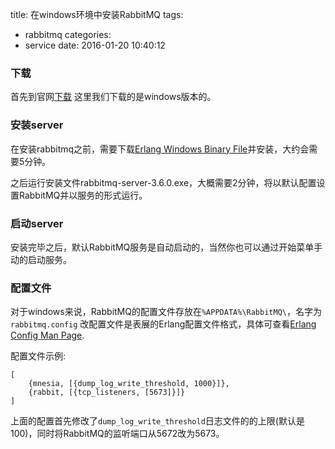 title: 在windows环境中安装RabbitMQ
tags:
  - rabbitmq
categories:
  - service
date:  2016-01-20 10:40:12

### 下载
首先到官网[下载](http://www.rabbitmq.com/download.html)
这里我们下载的是windows版本的。

### 安装server
在安装rabbitmq之前，需要下载[Erlang Windows Binary File](http://www.erlang.org/download.html)并安装，大约会需要5分钟。

之后运行安装文件rabbitmq-server-3.6.0.exe，大概需要2分钟，将以默认配置设置RabbitMQ并以服务的形式运行。

### 启动server
安装完毕之后，默认RabbitMQ服务是自动启动的，当然你也可以通过开始菜单手动的启动服务。

### 配置文件
对于windows来说，RabbitMQ的配置文件存放在`%APPDATA%\RabbitMQ\`，名字为`rabbitmq.config`
改配置文件是表展的Erlang配置文件格式，具体可查看[Erlang Config Man Page](http://www.erlang.org/doc/man/config.html).

配置文件示例:
```
[
    {mnesia, [{dump_log_write_threshold, 1000}]},
    {rabbit, [{tcp_listeners, [5673]}]}
]
```
上面的配置首先修改了`dump_log_write_threshold`日志文件的的上限(默认是100)，同时将RabbitMQ的监听端口从5672改为5673。